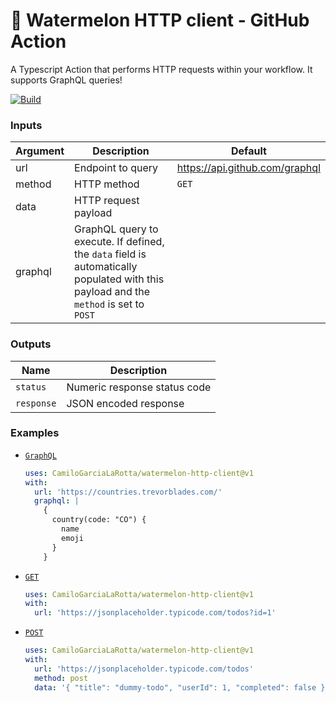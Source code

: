 # 🍉 Watermelon HTTP client - GitHub Action 

A Typescript Action that performs HTTP requests within your workflow. It supports GraphQL queries!

[![Build](https://github.com/CamiloGarciaLaRotta/watermelon-http-client/workflows/Build/badge.svg?branch=master)](https://github.com/CamiloGarciaLaRotta/watermelon-http-client/actions)

### Inputs

|Argument|  Description  |  Default  |
| --- | --- | --- |
| url | Endpoint to query | https://api.github.com/graphql |
| method | HTTP method | `GET` |
| data | HTTP request payload |  |
| graphql | GraphQL query to execute. If defined, the `data` field is automatically populated with this payload and the `method` is set to `POST` |


### Outputs
| Name | Description |
| --- | --- |
| `status` | Numeric response status code | 
| `response` | JSON encoded response |

### Examples




- [`GraphQL`](.github/workflows/graphql.yml)
  ```yaml
  uses: CamiloGarciaLaRotta/watermelon-http-client@v1
  with:
    url: 'https://countries.trevorblades.com/'
    graphql: |
      {
        country(code: "CO") {
          name
          emoji
        }
      }
  ```
  
- [`GET`](.github/workflows/get.yml)
  ```yaml
  uses: CamiloGarciaLaRotta/watermelon-http-client@v1
  with:
    url: 'https://jsonplaceholder.typicode.com/todos?id=1'
  ```
  
- [`POST`](.github/workflows/post.yml)
  ```yaml
  uses: CamiloGarciaLaRotta/watermelon-http-client@v1
  with:
    url: 'https://jsonplaceholder.typicode.com/todos'
    method: post
    data: '{ "title": "dummy-todo", "userId": 1, "completed": false }'
  ```
